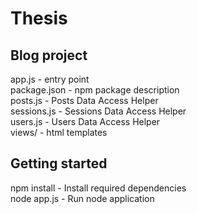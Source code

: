 Thesis
=====

Blog project
-----------

app.js - entry point <br />
package.json - npm package description <br />
posts.js - Posts Data Access Helper <br />
sessions.js - Sessions Data Access Helper <br />
users.js - Users Data Access Helper <br />
views/ - html templates <br />

Getting started
----------

npm install - Install required dependencies <br />
node app.js - Run node application
